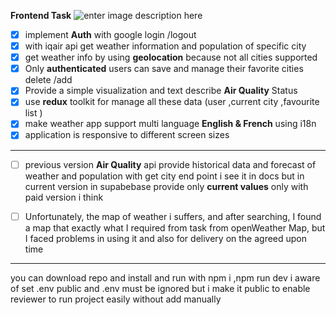 **Frontend Task**
![enter image description here](s)

- [x] implement **Auth** with google login /logout
- [x] with iqair api get weather information and population of specific city
- [x] get weather info by using **geolocation** because not all cities supported
- [x] Only **authenticated** users can save and manage their favorite cities delete /add
- [x] Provide a simple visualization and text describe **Air Quality** Status
- [x] use **redux** toolkit for manage all these data (user ,current city ,favourite list )
- [x] make weather app support multi language **English & French** using i18n
- [x] application is responsive to different screen sizes

---

- [ ] previous version **Air Quality** api provide historical data and forecast of weather and population with get city end point i see it in docs but in current version in supabebase provide only **current values** only with paid version i think

- [ ] Unfortunately, the map of weather i suffers, and after searching, I found a map that exactly what I required from task from openWeather Map, but I faced problems in using it and also for delivery on the agreed upon time

---

you can download repo and install and run with npm i ,npm run dev
i aware of set .env public and .env must be ignored but i make it public to enable reviewer to run project easily without add manually
